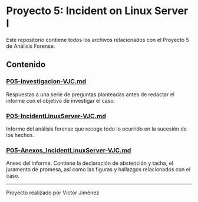 # Proyecto 5: Incident on Linux Server I

Este repositorio contiene todos los archivos relacionados con el Proyecto 5 de Análisis Forense.

## Contenido

### [P05-Investigacion-VJC.md](./P05-Investigacion-VJC.md.md)

Respuestas a una serie de preguntas planteadas antes de redactar el informe con el objetivo de investigar el caso.

### [P05-IncidentLinuxServer-VJC.md](P05-IncidentLinuxServer-VJC.md)

Informe del análisis forense que recoge todo lo ocurrido en la sucesión de los hechos.

### [P05-Anexos_IncidentLinuxServer-VJC.md](P05-Anexos_IncidentLinuxServer-VJC.md)

Anexo del informe. Contiene la declaración de abstención y tacha, el juramento de promesa, así como las figuras y hallazgos relacionados con el caso.

---

Proyecto realizado por Víctor Jiménez

